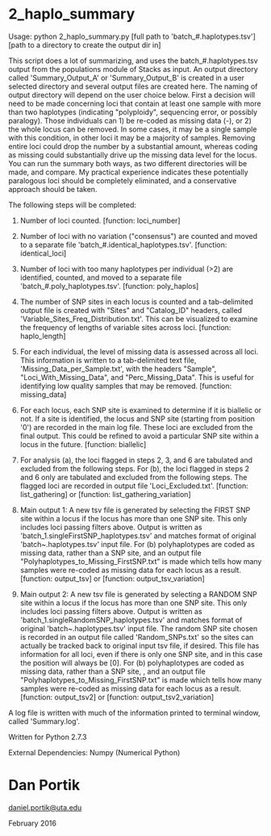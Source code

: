 # 2_haplo_summary

Usage: python 2_haplo_summary.py [full path to 'batch_#.haplotypes.tsv'] [path to a directory to create the output dir in]

This script does a lot of summarizing, and uses the batch_#.haplotypes.tsv output from the 
populations module of Stacks as input. An output directory called 'Summary_Output_A'
or 'Summary_Output_B' is created in a user selected directory and several output files
are created here. The naming of output directory will depend on the user choice below.
First a decision will need to be made concerning loci that contain at least one sample with
more than two haplotypes (indicating "polyploidy", sequencing error, or possibly paralogy).
Those individuals can 1) be re-coded as missing data (-), or 2) the whole locus can be removed.
In some cases, it may be a single sample with this condition, in other loci it may be
a majority of samples. Removing entire loci could drop the number by a substantial amount,
whereas coding as missing could substantially drive up the missing data level for the locus.
You can run the summary both ways, as two different directories will be made, and compare.
My practical experience indicates these potentially paralogous loci should be completely
eliminated, and a conservative approach should be taken. 

The following steps will be completed:

  1. Number of loci counted. [function: loci_number]

  2. Number of loci with no variation ("consensus") are counted and moved to a separate file 'batch_#.identical_haplotypes.tsv'. [function: identical_loci]

  3. Number of loci with too many haplotypes per individual (>2) are identified, counted, and moved to a separate file 'batch_#.poly_haplotypes.tsv'. [function: poly_haplos]

  4. The number of SNP sites in each locus is counted and a tab-delimited output file is created with "Sites" and "Catalog_ID" headers, called 'Variable_Sites_Freq_Distribution.txt'. This can be visualized to examine the frequency of lengths of variable sites across loci. [function: haplo_length]

  5. For each individual, the level of missing data is assessed across all loci.  This information is written to a tab-delimited text file, 'Missing_Data_per_Sample.txt', with the headers "Sample", "Loci_With_Missing_Data", and "Perc_Missing_Data". This is useful for identifying low quality samples that may be removed. [function: missing_data]

  6. For each locus, each SNP site is examined to determine if it is biallelic or not. If a site is identified, the locus and SNP site (starting from position '0') are recorded in the main log file. These loci are excluded from the final output. This could be refined to avoid a particular SNP site within a locus in the future. [function: biallelic]

  7. For analysis (a), the loci flagged in steps 2, 3, and 6 are tabulated and excluded from the following steps. For (b), the loci flagged in steps 2 and 6 only are tabulated and excluded from the following steps. The flagged loci are recorded in output file 'Loci_Excluded.txt'. [function: list_gathering] or [function: list_gathering_variation]

  8. Main output 1: A new tsv file is generated by selecting the FIRST SNP site within a locus if the locus has more than one SNP site. This only includes loci passing filters above. Output is written as 'batch_1.singleFirstSNP_haplotypes.tsv' and matches format of original 'batch~.haplotypes.tsv' input file. For (b) polyhaplotypes are coded as missing data, rather than a SNP site, and an output file "Polyhaplotypes_to_Missing_FirstSNP.txt" is made which tells how many samples were re-coded as missing data for each locus as a result. [function: output_tsv] or [function: output_tsv_variation]

  9. Main output 2: A new tsv file is generated by selecting a RANDOM SNP site within a locus if the locus has more than one SNP site. This only includes loci passing filters above. Output is written as 'batch_1.singleRandomSNP_haplotypes.tsv' and matches format of original 'batch~.haplotypes.tsv' input file. The random SNP site chosen is recorded in an output file called 'Random_SNPs.txt' so the sites can actually be tracked back to original input tsv file, if desired. This file has information for all loci, even if there is only one SNP site, and in this case the position will always be [0]. For (b) polyhaplotypes are coded  as missing data, rather than a SNP site, , and an output file  "Polyhaplotypes_to_Missing_FirstSNP.txt" is made which tells how many samples were re-coded as missing data for each locus as a result. [function: output_tsv2] or [function: output_tsv2_variation]

A log file is written with much of the information printed to terminal window, called 
'Summary.log'.


Written for Python 2.7.3

External Dependencies: Numpy (Numerical Python)

# Dan Portik

daniel.portik@uta.edu

February 2016
